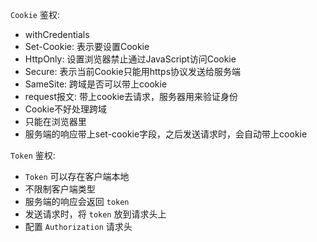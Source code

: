 `Cookie` 鉴权: 
* withCredentials
* Set-Cookie: 表示要设置Cookie
* HttpOnly: 设置浏览器禁止通过JavaScript访问Cookie
* Secure: 表示当前Cookie只能用https协议发送给服务端
* SameSite: 跨域是否可以带上cookie
* request报文: 带上cookie去请求，服务器用来验证身份
* Cookie不好处理跨域
* 只能在浏览器里
* 服务端的响应带上set-cookie字段，之后发送请求时，会自动带上cookie

`Token` 鉴权:
* `Token` 可以存在客户端本地
* 不限制客户端类型
* 服务端的响应会返回 `token`
* 发送请求时，将 `token` 放到请求头上
* 配置 `Authorization` 请求头
